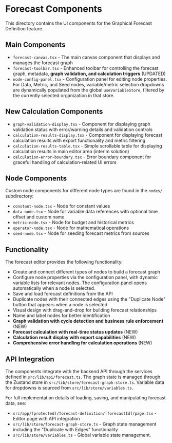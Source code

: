 # Forecast Components

This directory contains the UI components for the Graphical Forecast Definition feature.

## Main Components

- `forecast-canvas.tsx` - The main canvas component that displays and manages the forecast graph
- `forecast-toolbar.tsx` - Enhanced toolbar for controlling the forecast graph, metadata, **graph validation, and calculation triggers** (UPDATED)
- `node-config-panel.tsx` - Configuration panel for editing node properties. For Data, Metric, and Seed nodes, variable/metric selection dropdowns are dynamically populated from the global `useVariableStore`, filtered by the currently selected organization in that store.

## New Calculation Components

- `graph-validation-display.tsx` - Component for displaying graph validation status with error/warning details and validation controls
- `calculation-results-display.tsx` - Component for displaying forecast calculation results with export functionality and metric filtering
- `calculation-results-table.tsx` - Simple scrollable table for displaying calculation results in main editor area (interim solution)
- `calculation-error-boundary.tsx` - Error boundary component for graceful handling of calculation-related UI errors

## Node Components

Custom node components for different node types are found in the `nodes/` subdirectory:

- `constant-node.tsx` - Node for constant values
- `data-node.tsx` - Node for variable data references with optional time offset and custom name
- `metric-node.tsx` - Node for budget and historical metrics
- `operator-node.tsx` - Node for mathematical operations
- `seed-node.tsx` - Node for seeding forecast metrics from sources

## Functionality

The forecast editor provides the following functionality:

- Create and connect different types of nodes to build a forecast graph
- Configure node properties via the configuration panel, with dynamic variable lists for relevant nodes. The configuration panel opens automatically when a node is selected.
- Save and load forecast definitions from the API
- Duplicate nodes with their connected edges using the "Duplicate Node" button that appears when a node is selected
- Visual design with drag-and-drop for building forecast relationships
- Name and label nodes for better identification
- **Graph validation with cycle detection and business rule enforcement** (NEW)
- **Forecast calculation with real-time status updates** (NEW)
- **Calculation result display with export capabilities** (NEW)
- **Comprehensive error handling for calculation operations** (NEW)

## API Integration

The components integrate with the backend API through the services defined in `src/lib/api/forecast.ts`. The graph state is managed through the Zustand store in `src/lib/store/forecast-graph-store.ts`. Variable data for dropdowns is sourced from `src/lib/store/variables.ts`.

For full implementation details of loading, saving, and manipulating forecast data, see:

- `src/app/(protected)/forecast-definition/[forecastId]/page.tsx` - Editor page with API integration
- `src/lib/store/forecast-graph-store.ts` - Graph state management including the "Duplicate with Edges" functionality
- `src/lib/store/variables.ts` - Global variable state management. 